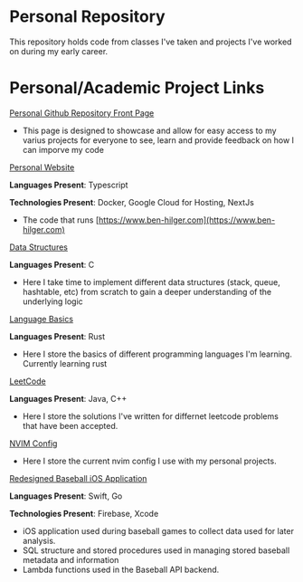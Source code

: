 # Personal Repository

This repository holds code from classes I've taken and projects I've worked on during my early career. 

# Personal/Academic Project Links

[Personal Github Repository Front Page](https://github.com/Ben-Hilger/Ben-Hilger)

* This page is designed to showcase and allow for easy access to my varius projects for everyone to see, learn and provide feedback on how I can imporve my code

[Personal Website](https://github.com/Ben-Hilger/website)

**Languages Present**: Typescript

**Technologies Present**: Docker, Google Cloud for Hosting, NextJs

* The code that runs [https://www.ben-hilger.com](https://www.ben-hilger.com)

[Data Structures](https://github.com/Ben-Hilger/data-structures)

**Languages Present**: C

* Here I take time to implement different data structures (stack, queue, hashtable, etc) from scratch to gain a deeper understanding of the underlying logic

[Language Basics](https://github.com/Ben-Hilger/language-basics)

**Languages Present**: Rust

* Here I store the basics of different programming languages I'm learning. Currently learning rust

[LeetCode](https://github.com/Ben-Hilger/LeetCode)

**Languages Present**: Java, C++

* Here I store the solutions I've written for differnet leetcode problems that have been accepted.

[NVIM Config](https://github.com/Ben-Hilger/nvim-config)

* Here I store the current nvim config I use with my personal projects.

[Redesigned Baseball iOS Application](https://github.com/Ben-Hilger/Baseball)

**Languages Present**: Swift, Go

**Technologies Present**: Firebase, Xcode

* iOS application used during baseball games to collect data used for later analysis.
* SQL structure and stored procedures used in managing stored baseball metadata and information
* Lambda functions used in the Baseball API backend.
